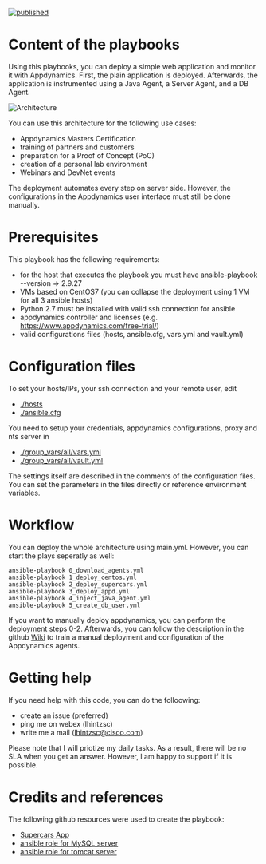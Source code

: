 [![published](https://static.production.devnetcloud.com/codeexchange/assets/images/devnet-published.svg)](https://developer.cisco.com/codeexchange/github/repo/lhintzsc/ansible_supercars_app)

# Content of the playbooks

Using this playbooks, you can deploy a simple web application and monitor it with Appdynamics.
First, the plain application is deployed. Afterwards, the application is instrumented using
a Java Agent, a Server Agent, and a DB Agent.

![Architecture](https://github.com/lhintzsc/ansible_supercars_app/blob/master/docs/Architecture.png)

You can use this architecture for the following use cases:

* Appdynamics Masters Certification
* training of partners and customers
* preparation for a Proof of Concept (PoC)
* creation of a personal lab environment
* Webinars and DevNet events

The deployment automates every step on server side. However, the configurations in the Appdynamics
user interface must still be done manually.

# Prerequisites

This playbook has the following requirements:

* for the host that executes the playbook you must have ansible-playbook --version => 2.9.27
* VMs based on CentOS7 (you can collapse the deployment using 1 VM for all 3 ansible hosts)
* Python 2.7 must be installed with valid ssh connection for ansible
* appdynamics controller and licenses (e.g. https://www.appdynamics.com/free-trial/)
* valid configurations files (hosts, ansible.cfg, vars.yml and vault.yml)

# Configuration files

To set your hosts/IPs, your ssh connection and your remote user, edit

* [./hosts](https://github.com/lhintzsc/ansible_supercars_app/blob/master/hosts)
* [./ansible.cfg](https://github.com/lhintzsc/ansible_supercars_app/blob/master/ansible.cfg)

You need to setup your credentials, appdynamics configurations, proxy and nts server in

* [./group_vars/all/vars.yml](https://github.com/lhintzsc/ansible_supercars_app/blob/master/group_vars/all/vars.yml)
* [./group_vars/all/vault.yml ](https://github.com/lhintzsc/ansible_supercars_app/blob/master/group_vars/all/vault.yml)

The settings itself are described in the comments of the configuration files. 
You can set the parameters in the files directly or reference environment variables.

# Workflow

You can deploy the whole architecture using main.yml. 
However, you can start the plays seperatly as well:

```ansible
ansible-playbook 0_download_agents.yml
ansible-playbook 1_deploy_centos.yml
ansible-playbook 2_deploy_supercars.yml
ansible-playbook 3_deploy_appd.yml
ansible-playbook 4_inject_java_agent.yml
ansible-playbook 5_create_db_user.yml
```

If you want to manually deploy appdynamics, you can perform the deployment steps 0-2. 
Afterwards, you can follow the description in the github [Wiki](https://github.com/lhintzsc/ansible_supercars_app/wiki) to train a manual 
deployment and configuration of the Appdynamics agents.

# Getting help

If you need help with this code, you can do the folloowing:

* create an issue (preferred)
* ping me on webex (lhintzsc)
* write me a mail (lhintzsc@cisco.com)

Please note that I will priotize my daily tasks. As a result, there will be no SLA
when you get an answer. However, I am happy to support if it is possible.


# Credits and references

The following github resources were used to create the playbook:

* [Supercars App](https://github.com/Appdynamics/Cars_Sample_App)
* [ansible role for MySQL server](https://github.com/geerlingguy/ansible-role-mysql)
* [ansible role for tomcat server](https://github.com/zaxos/tomcat-ansible-role)
